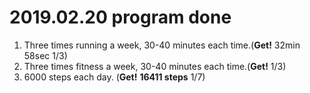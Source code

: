 # 2019.02.20 program done


 
1. Three times running a week, 30-40 minutes each time.(**Get!** 32min 58sec 1/3)
2. Three times fitness a week, 30-40 minutes each time.(**Get!** 1/3)
3. 6000 steps each day. (**Get!** **16411 steps** 1/7)
